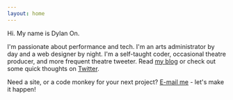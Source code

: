 ```yaml
---
layout: home
---
```


Hi. My name is Dylan On.

I'm passionate about performance and tech. I'm an arts administrator by day and
a web designer by night. I'm a self-taught coder, occasional theatre producer,
and more frequent theatre tweeter. Read [my blog](#) or check out some quick thoughts
on [Twitter](https://twitter.com/dylanon).

Need a site, or a code monkey for your next project? [E-mail me](#) - let's make it happen!